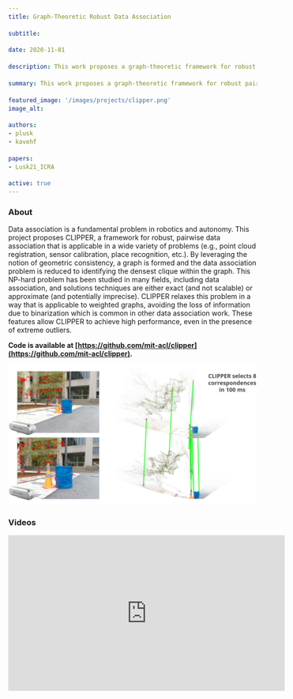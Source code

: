 ```yaml
---
title: Graph-Theoretic Robust Data Association

subtitle:

date: 2020-11-01

description: This work proposes a graph-theoretic framework for robust pairwise data association.

summary: This work proposes a graph-theoretic framework for robust pairwise data association.

featured_image: '/images/projects/clipper.png'
image_alt: 

authors:
- plusk
- kavehf

papers:
- Lusk21_ICRA

active: true
---
```

### About

Data association is a fundamental problem in robotics and autonomy. This project proposes CLIPPER, a framework for robust, pairwise data association that is applicable in a wide variety of problems (e.g., point cloud registration, sensor calibration, place recognition, etc.). By leveraging the notion of geometric consistency, a graph is formed and the data association problem is reduced to identifying the densest clique within the graph. This NP-hard problem has been studied in many fields, including data association, and solutions techniques are either exact (and not scalable) or approximate (and potentially imprecise). CLIPPER relaxes this problem in a way that is applicable to weighted graphs, avoiding the loss of information due to binarization which is common in other data association work. These features allow CLIPPER to achieve high performance, even in the presence of extreme outliers.


**Code is available at [https://github.com/mit-acl/clipper](https://github.com/mit-acl/clipper).**

<img src="/images/projects/clipper_d435i.png" width="850"/>


### Videos
<iframe width="560" height="315" src="https://www.youtube.com/watch?v=QYLHueMhShY" frameborder="0" allow="accelerometer; autoplay; encrypted-media; gyroscope; picture-in-picture" allowfullscreen></iframe>